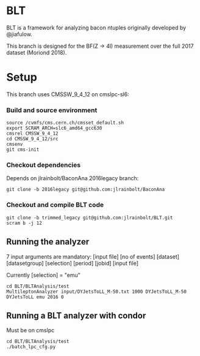 BLT
===

BLT is a framework for analyzing bacon ntuples originally developed by @jiafulow.

This branch is designed for the BF(Z -> 4l) measurement over the full 2017 dataset (Moriond 2018).

Setup
=====

This branch uses CMSSW_9_4_12 on cmslpc-sl6:

### Build and source environment

```
source /cvmfs/cms.cern.ch/cmsset_default.sh
export SCRAM_ARCH=slc6_amd64_gcc630
cmsrel CMSSW_9_4_12
cd CMSSW_9_4_12/src
cmsenv
git cms-init
```

### Checkout dependencies

Depends on jlrainbolt/BaconAna 2016legacy branch:

```
git clone -b 2016legacy git@github.com:jlrainbolt/BaconAna
```

### Checkout and compile BLT code

```
git clone -b trimmed_legacy git@github.com:jlrainbolt/BLT.git
scram b -j 12
```

## Running the analyzer

7 input arguments are mandatory: [input file] [no of events] [dataset] [datasetgroup] [selection] [period] [jobid]
[input file]

Currently [selection] = "emu"

```
cd BLT/BLTAnalysis/test
MultileptonAnalyzer input/DYJetsToLL_M-50.txt 1000 DYJetsToLL_M-50 DYJetsToLL emu 2016 0
```

## Running a BLT analyzer with condor

Must be on cmslpc

```
cd BLT/BLTAnalysis/test
./batch_lpc_cfg.py
```
